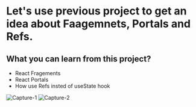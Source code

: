 # Let's use previous project to get an idea about Faagemnets, Portals and Refs.

## What you can learn from this project?
- React Fragements
- React Portals
- How use Refs insted of useState hook

![Capture-1](https://user-images.githubusercontent.com/27633002/221371191-ff31f324-ff9e-4297-98cd-5f44c2522685.JPG)
![Capture-2](https://user-images.githubusercontent.com/27633002/221371192-81fb4c33-eaf8-4513-a952-41e1c98d0ac8.JPG)
